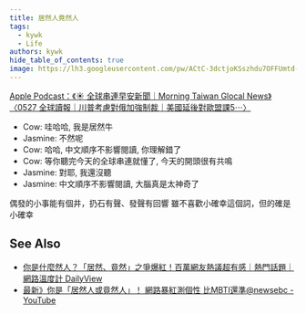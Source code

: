 ```yaml
---
title: 居然人竟然人
tags:
  - kywk
  - Life
authors: kywk
hide_table_of_contents: true
image: https://lh3.googleusercontent.com/pw/ACtC-3dctjoKSszhdu7OFFUmtd-eRmtxUAIxStWh7m3eW8Qy4iXLueXBb-3n_AmYxWpfIrQWGc5He2WVeunoRe0ULT5MnjeqBY5aknTj-sCoNU7Rdg4ndP4GDvOk-5Kv7vIP5NIE8TaEJSrB2ip4Qkf8Dbi-Ig=w800-no?authuser=0
---
```

[Apple Podcast：《☀️ 全球串連早安新聞｜Morning Taiwan Glocal News》〈0527 全球讀報｜川普考慮對俄加強制裁｜美國延後對歐盟課5⋯〉](https://podcasts.apple.com/tw/podcast/id1558410138?i=1000710030148)

- Cow: 哇哈哈, 我是居然牛
- Jasmine: 不然呢
- Cow: 哈哈, 中文順序不影響閱讀, 你理解錯了
- Cow: 等你聽完今天的全球串連就懂了, 今天的開頭很有共鳴
- Jasmine: 對耶, 我還沒聽
- Jasmine: 中文順序不影響閱讀, 大腦真是太神奇了

偶發的小事能有個井，扔石有聲、發聲有回響
雖不喜歡小確幸這個詞，但的確是小確幸

## See Also

- [你是什麼然人？「居然、竟然」之爭爆紅！百萬網友熱議超有感｜熱門話題｜網路溫度計 DailyView](https://dailyview.tw/popular/detail/29440)
- [最新》你是「居然人或竟然人」！ 網路暴紅測個性 比MBTI還準@newsebc - YouTube](https://www.youtube.com/watch?v=2lb0ya5TclY)